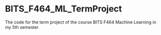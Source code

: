 # BITS_F464_ML_TermProject
The code for the term project of the course BITS F464 Machine Learning in my 5th semester
